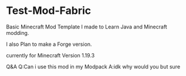 # Test-Mod-Fabric
Basic Minecraft Mod Template I made to Learn Java and Minecraft modding.

I also Plan to make a Forge version.

currently for Minecraft Version 1.19.3

Q&A
Q:Can i use this mod in my Modpack
A:idk why would you but sure
